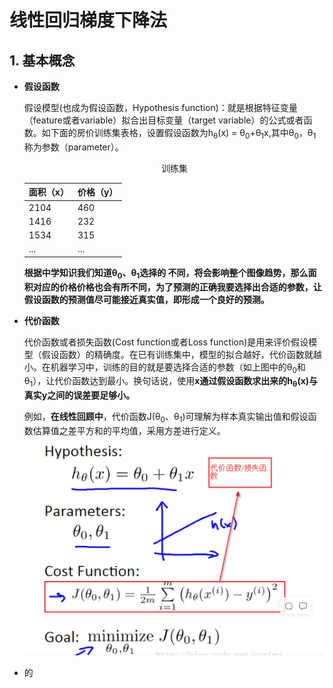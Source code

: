 # 线性回归梯度下降法

## 1. 基本概念

- **假设函数**

  假设模型(也成为假设函数，Hypothesis function)：就是根据特征变量（feature或者variable）拟合出目标变量（target variable）的公式或者函数。如下面的房价训练集表格，设置假设函数为h<sub>θ</sub>(x) = θ<sub>0</sub>+θ<sub>1</sub>x,其中θ<sub>0</sub>，θ<sub>1</sub>称为参数（parameter）。

  <center face="黑体" size = "10">训练集</center>

  | 面积（x） | 价格（y） |
  | --------- | --------- |
  | 2104      | 460       |
  | 1416      | 232       |
  | 1534      | 315       |
  | ...       | ...       |

  **根据中学知识我们知道θ<sub>0</sub>、θ<sub>1</sub>选择的 不同，将会影响整个图像趋势，那么面积对应的价格价格也会有所不同，为了预测的正确我要选择出合适的参数，让假设函数的预测值尽可能接近真实值，即形成一个良好的预测。**

- **代价函数**

  代价函数或者损失函数(Cost function或者Loss function)是用来评价假设模型（假设函数）的精确度。在已有训练集中，模型的拟合越好，代价函数就越小。在机器学习中，训练的目的就是要选择合适的参数（如上图中的θ<sub>0</sub>和θ<sub>1</sub>），让代价函数达到最小。换句话说，使用**x通过假设函数求出来的h<sub>θ</sub>(x)与真实y之间的误差要足够小。**

  例如，**在线性回顾中**，代价函数J(θ<sub>0</sub>、θ<sub>1</sub>)可理解为样本真实输出值和假设函数估算值之差平方和的平均值，采用方差进行定义。

  ![image](https://github.com/bigshcool/myPic/blob/main/cost_function.png)

- 的